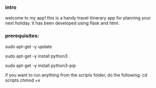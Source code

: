 ### intro
welcome to my app! this is a handy travel itinerary app for planning your next holiday. it has been developed using flask and html.

### prerequisites:
  sudo apt-get -y update
  
  sudo apt-get -y install python3
  
  sudo apt-get -y install python3-pip
  
if you want to run anything from the scripts folder, do the following:
  cd scripts
  chmod +x <SCRIPT NAME>
  ./<SCRIPT NAME>
  
## running the app

### local:
  if you want to run the app locally on your computer, run the local-install.sh script in the scripts folder.
  you can access the app by navigating to localhost:5000 in your web browser

### systemd:
  this app can be run using systemd. use the systemd-install.sh script provided in the scripts folder to do this.
  if you are using gcp to run the app, you can run it using http://<EXTERNAL IP>:5000

### docker:
  once you have cloned down the repository you can use the dockerfile to run the application.
  you can do this by using docker-install.sh. this will check if docker is already installed (and install it if not) and then check if the container has already been created (and delete it if it has). then it will build the docker container from the image provided and run the application.
  
  if you are using gcp to run the app, you can run it using http://EXTERNAL IP:5000
